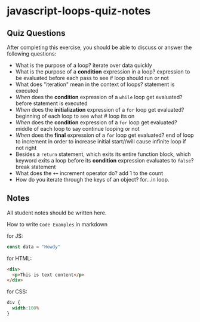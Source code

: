 # javascript-loops-quiz-notes

## Quiz Questions

After completing this exercise, you should be able to discuss or answer the following questions:

- What is the purpose of a loop?
iterate over data quickly
- What is the purpose of a **condition** expression in a loop?
expression to be evaluated before each pass to see if loop should run or not
- What does "iteration" mean in the context of loops?
statement is executed
- _When_ does the **condition** expression of a `while` loop get evaluated?
before statement is executed
- _When_ does the **initialization** expression of a `for` loop get evaluated?
beginning of each loop to see what # loop its on
- _When_ does the **condition** expression of a `for` loop get evaluated?
middle of each loop to say continue looping or not
- _When_ does the **final** expression of a `for` loop get evaluated?
end of loop to increment in order to increase initial start//will cause infinite loop if not right
- Besides a `return` statement, which exits its entire function block, which keyword exits a loop before its **condition** expression evaluates to `false`?
break statement
- What does the `++` increment operator do?
add 1 to the count
- How do you iterate through the keys of an object?
for...in loop.

## Notes

All student notes should be written here.


How to write `Code Examples` in markdown

for JS:
```javascript
const data = "Howdy"
```

for HTML:
```html
<div>
  <p>This is text content</p>
</div>
```

for CSS:
```css
div {
  width:100%
}
```
